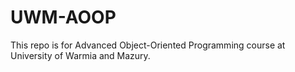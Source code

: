 # UWM-AOOP
This repo is for Advanced Object-Oriented Programming course at University of Warmia and Mazury.
